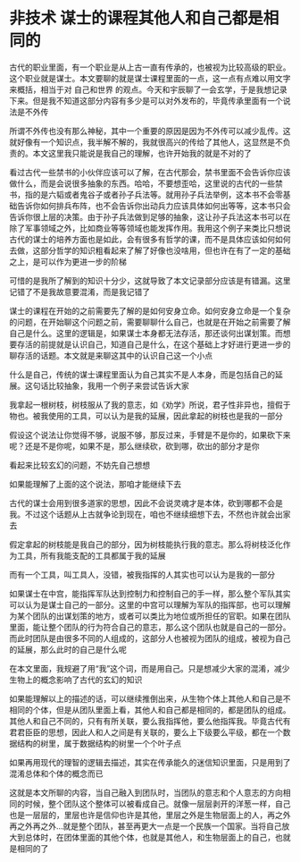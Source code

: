 # 非技术 谋士的课程其他人和自己都是相同的

古代的职业里面，有一个职业是从上古一直有传承的，也被视为比较高级的职业。这个职业就是谋士。本文要聊的就是谋士课程里面的一点，这一点有点难以用文字来概括，相当于对 自己和世界 的观点。今天和宇辰聊了一会玄学，于是我想记录下来。但是我不知道这部分内容有多少是可以对外发布的，毕竟传承里面有一个说法是不外传

<!--more-->
<!-- CreateTime:2020/11/16 9:29:18 -->

<!-- 草稿 -->

所谓不外传也没有那么神秘，其中一个重要的原因是因为不外传可以减少乱传。这就好像有一个知识点，我半解不解的，我就很高兴的传给了其他人，这显然是不负责的。本文这里我只能说是我自己的理解，也许开始我的就是不对的了

看过古代一些禁书的小伙伴应该可以了解，在古代那会，禁书里面不会告诉你应该做什么，而是会说很多抽象的东西。哈哈，不要想歪哈，这里说的古代的一些禁书，指的是六韬或者鬼谷子或者孙子兵法等。就用孙子兵法举例，这本书不会零基础告诉你如何排兵布阵，也不会告诉你出动兵力应该具体如何出等等，这本书只会告诉你很上层的决策。由于孙子兵法做到足够的抽象，这让孙子兵法这本书可以在除了军事领域之外，比如商业等等领域也能发挥作用。我用这个例子来类比只想说古代的谋士的培养方面也是如此，会有很多有哲学的课，而不是具体应该如何如何去做，这部分哲学的知识粗看起来了解了好像也没啥用，但也许在有了一定的基础之上，是可以作为更进一步的阶梯

可惜的是我所了解到的知识十分少，这就导致了本文记录部分应该是有错漏。这里记错了不是我故意要混淆，而是我记错了

谋士的课程在开始的之前需要先了解的是如何安身立命。如何安身立命是一个复杂的问题，在开始聊这个问题之前，需要聊聊什么自己，也就是在开始之前需要了解自己是什么。这里的逻辑是，如果谋士本身都无法存活，那还谈何出谋划策。而想要存活的前提就是认识自己，知道自己是什么，在这个基础上才好进行更进一步的聊存活的话题。本文就是来聊这其中的认识自己这一个小点

什么是自己，传统的谋士课程里面认为自己其实不是人本身，而是包括自己的延展。这句话比较抽象，我用一个例子来尝试告诉大家

我拿起一根树枝，树枝服从了我的意志，如《劝学》所说，君子性非异也，擅假于物也。被我使用的工具，可以认为是我的延展，因此拿起的树枝也是我的一部分

假设这个说法让你觉得不够，说服不够，那反过来，手臂是不是你的，如果砍下来呢？还是不是你呢，如果不是，那么继续砍，砍到哪，砍出的部分才是你

看起来比较玄幻的问题，不妨先自己想想

如果能理解了上面的这个说法，那咱才能继续下去

古代的谋士会用到很多道家的思想，因此不会说灵魂才是本体，砍到哪都不会是我。不过这个话题从上古就争论到现在，咱也不继续细想下去，不然也许就会出家去

假定拿起的树枝能是我自己的部分，因为树枝能执行我的意志。那么将树枝泛化作为工具，所有我能支配的工具都属于我的延展

而有一个工具，叫工具人，没错，被我指挥的人其实也可以认为是我的一部分

如果谋士在中宫，能指挥军队达到控制力和控制自己的手一样，那么整个军队其实可以认为是谋士自己的一部分。这里的中宫可以理解为军队的指挥部，也可以理解为某个团队的出谋划策的地方，或者可以类比为地位或所担任的官职。如果在团队里面，能让整个团队的行为符合自己的意志，那么这个团队也就是自己的一部分。而此时团队是由很多不同的人组成的，这部分人也被视为团队的组成，被视为自己的延展，那么此时的自己是什么呢

在本文里面，我规避了用“我”这个词，而是用自己。只是想减少大家的混淆，减少生物上的概念影响了古代的玄幻的知识

如果能理解以上的描述的话，可以继续推倒出来，从生物个体上其他人和自己是不相同的个体，但是从团队里面上看，其他人和自己都是相同的，都是团队的组成。其他人和自己不同的，只有有所关联，要么我指挥他，要么他指挥我。毕竟古代有君君臣臣的思想，因此人和人之间是有关联的，要么上下级要么平级，都在一个数据结构的树里，属于数据结构的树里一个个叶子点

如果再用现代的理智的逻辑去描述，其实在传承能久的迷信知识里面，只是用到了混淆总体和个体的概念而已

这就是本文所聊的内容，当自己融入到团队时，当团队的意志和个人意志的方向相同的时候，整个团队这个整体可以被看成自己。就像一层层剥开的洋葱一样，自己也是一层层的，里层也许是信仰也许是其他，里层之外是生物层面上的人，再之外再之外再之外…就是整个团队，甚至再更大一点是一个民族一个国家。当将自己放大到总体时，在团体里面的其他个体，也就是其他人，和生物层面上的自己，也就是相同的了